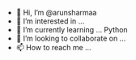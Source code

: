 - 👋 Hi, I’m @arunsharmaa
- 👀 I’m interested in ...
- 🌱 I’m currently learning ... Python
- 💞️ I’m looking to collaborate on ...
- 📫 How to reach me ...  

<!---
arunsharmaa/arunsharmaa is a ✨ special ✨ repository because its `README.md` (this file) appears on your GitHub profile.
You can click the Preview link to take a look at your changes.
--->
